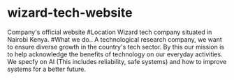 # wizard-tech-website
Company's official website
#Location
Wizard tech company situated in Nairobi Kenya.
#What we do..
A technological research company, we want to ensure diverse growth in the country's tech sector. By this our mission is to help acknowledge the benefits of technology on our everyday activities. We specfy on AI (This includes reliability, safe systems) and how to improve systems for a better future.
